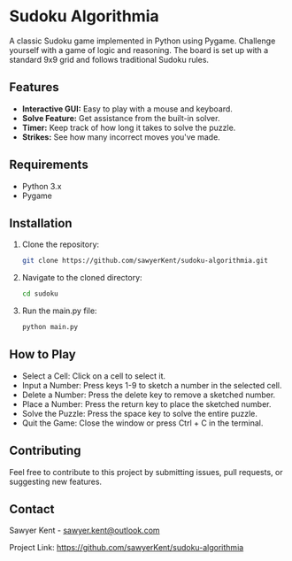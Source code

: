 # Sudoku Algorithmia

A classic Sudoku game implemented in Python using Pygame. Challenge yourself with a game of logic and reasoning. The board is set up with a standard 9x9 grid and follows traditional Sudoku rules.

## Features

- **Interactive GUI:** Easy to play with a mouse and keyboard.
- **Solve Feature:** Get assistance from the built-in solver.
- **Timer:** Keep track of how long it takes to solve the puzzle.
- **Strikes:** See how many incorrect moves you've made.

## Requirements

- Python 3.x
- Pygame

## Installation

1. Clone the repository:
    ```bash
    git clone https://github.com/sawyerKent/sudoku-algorithmia.git
    ```
2. Navigate to the cloned directory:
    ```bash
   cd sudoku
   ```
3. Run the main.py file:
    ```bash
   python main.py
   ```

## How to Play

* Select a Cell: Click on a cell to select it.
* Input a Number: Press keys 1-9 to sketch a number in the selected cell.
* Delete a Number: Press the delete key to remove a sketched number.
* Place a Number: Press the return key to place the sketched number.
* Solve the Puzzle: Press the space key to solve the entire puzzle.
* Quit the Game: Close the window or press Ctrl + C in the terminal.

## Contributing

Feel free to contribute to this project by submitting issues, pull requests, or suggesting new features.

## Contact

Sawyer Kent - sawyer.kent@outlook.com

Project Link: https://github.com/sawyerKent/sudoku-algorithmia